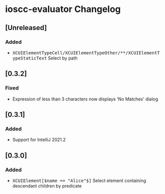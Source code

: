 <!-- Keep a Changelog guide -> https://keepachangelog.com -->

# ioscc-evaluator Changelog

## [Unreleased]
### Added
- <kbd>XCUIElementTypeCell/XCUIElementTypeOther/**/XCUIElementTypeStaticText</kbd> Select by path
## [0.3.2]
### Fixed
- Expression of less than 3 characters now displays 'No Matches' dialog
## [0.3.1]
### Added
- Support for IntelliJ 2021.2
## [0.3.0]
### Added
- <kbd>XCUIElement[$name == "Alice"$]</kbd> Select element containing descendant children by predicate